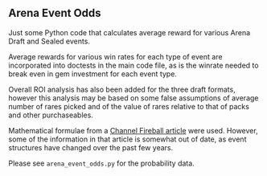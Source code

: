 ## Arena Event Odds
Just some Python code that calculates average reward for various Arena Draft and Sealed events.

Average rewards for various win rates for each type of event are incorporated into doctests in the main code file,
as is the winrate needed to break even in gem investment for each event type.

Overall ROI analysis has also been added for the three draft formats, however this analysis may be based on some false assumptions
of average number of rares picked and of the value of rares relative to that of packs and other purchaseables.

Mathematical formulae from a [Channel Fireball article][1] were used.
However, some of the information in that article is somewhat out of date, as event structures have changed over the past few years.

Please see `arena_event_odds.py` for the probability data.

[1]: https://strategy.channelfireball.com/all-strategy/mtg/channelmagic-articles/whats-the-best-mtg-arena-event-for-expected-value-and-can-you-go-infinite/
